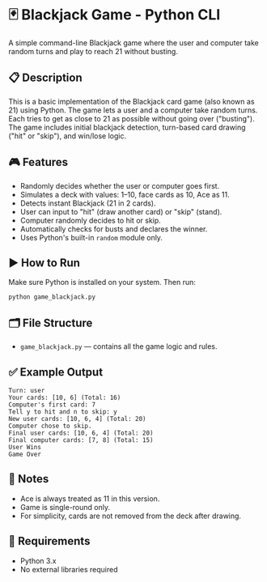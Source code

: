 
# 🃏 Blackjack Game - Python CLI

A simple command-line Blackjack game where the user and computer take random turns and play to reach 21 without busting.

## 📋 Description

This is a basic implementation of the Blackjack card game (also known as 21) using Python. The game lets a user and a computer take random turns. Each tries to get as close to 21 as possible without going over ("busting"). The game includes initial blackjack detection, turn-based card drawing ("hit" or "skip"), and win/lose logic.

## 🎮 Features

- Randomly decides whether the user or computer goes first.
- Simulates a deck with values: 1–10, face cards as 10, Ace as 11.
- Detects instant Blackjack (21 in 2 cards).
- User can input to "hit" (draw another card) or "skip" (stand).
- Computer randomly decides to hit or skip.
- Automatically checks for busts and declares the winner.
- Uses Python's built-in `random` module only.

## ▶️ How to Run

Make sure Python is installed on your system. Then run:

```
python game_blackjack.py
```

## 🗂️ File Structure

- `game_blackjack.py` — contains all the game logic and rules.

## ✅ Example Output

```
Turn: user
Your cards: [10, 6] (Total: 16)
Computer's first card: 7
Tell y to hit and n to skip: y
New user cards: [10, 6, 4] (Total: 20)
Computer chose to skip.
Final user cards: [10, 6, 4] (Total: 20)
Final computer cards: [7, 8] (Total: 15)
User Wins
Game Over
```

## 📌 Notes

- Ace is always treated as 11 in this version.
- Game is single-round only.
- For simplicity, cards are not removed from the deck after drawing.

## 🔧 Requirements

- Python 3.x
- No external libraries required
